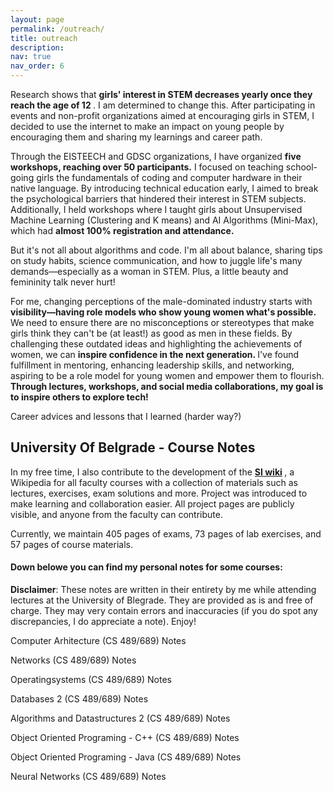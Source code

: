 ```yaml
---
layout: page
permalink: /outreach/
title: outreach
description: 
nav: true
nav_order: 6
---
```

Research shows that <b>girls' interest in STEM decreases yearly once they reach the age of 12 </b>. I am determined to change this. After participating in events and non-profit organizations aimed at encouraging girls in STEM, I decided to use the internet to make an impact on young people by encouraging them and sharing my learnings and career path.

Through the EISTEECH and GDSC organizations, I have organized <b>five workshops, reaching over 50 participants.</b> I focused on teaching school-going girls the fundamentals of coding and computer hardware in their native language. By introducing technical education early, I aimed to break the psychological barriers that hindered their interest in STEM subjects. Additionally, I held workshops where I taught girls about Unsupervised Machine Learning (Clustering and K means) and AI Algorithms (Mini-Max), which had <b>almost 100% registration and attendance.</b>

But it's not all about algorithms and code. I'm all about balance, sharing tips on study habits, science communication, and how to juggle life's many demands—especially as a woman in STEM. Plus, a little beauty and femininity talk never hurt!

For me, changing perceptions of the male-dominated industry starts with <b>visibility—having role models who show young women what's possible. </b>
We need to ensure there are no misconceptions or stereotypes that make girls think they can't be (at least!) as good as men in these fields. By challenging these outdated ideas and highlighting the achievements of women, we can <b>inspire confidence in the next generation. </b> I've found fulfillment in mentoring, enhancing leadership skills, and networking, aspiring to be a role model for young women and empower them to flourish. <b>Through lectures, workshops, and social media collaborations, my goal is to inspire others to explore tech! </b>

Career advices and lessons that I learned (harder way?)


<h2>University Of Belgrade - Course Notes</h2>

In my free time, I also contribute to the development of the <b><a href="https://siwiki.rs/wiki/SI_Wiki">SI wiki</a> </b>, a Wikipedia for all faculty courses with a collection of materials such as lectures, exercises, exam solutions and more. Project was introduced to make learning and collaboration easier. All project pages are publicly visible, and anyone from the faculty can contribute.

Currently, we maintain 405 pages of exams, 73 pages of lab exercises, and 57 pages of course materials. 

<h4>Down belowe you can find my personal notes for some courses:</h4>

<b>Disclaimer</b>: These notes are written in their entirety by me while attending lectures at the University of Blegrade. They are provided as is and free of charge. They may very contain errors and inaccuracies (if you do spot any discrepancies, I do appreciate a note). Enjoy!

Computer Arhitecture (CS 489/689)
Notes

Networks (CS 489/689)
Notes

Operatingsystems (CS 489/689)
Notes

Databases 2 (CS 489/689)
Notes

Algorithms and Datastructures 2 (CS 489/689)
Notes

Object Oriented Programing - C++ (CS 489/689)
Notes

Object Oriented Programing - Java (CS 489/689)
Notes

Neural Networks (CS 489/689)
Notes


